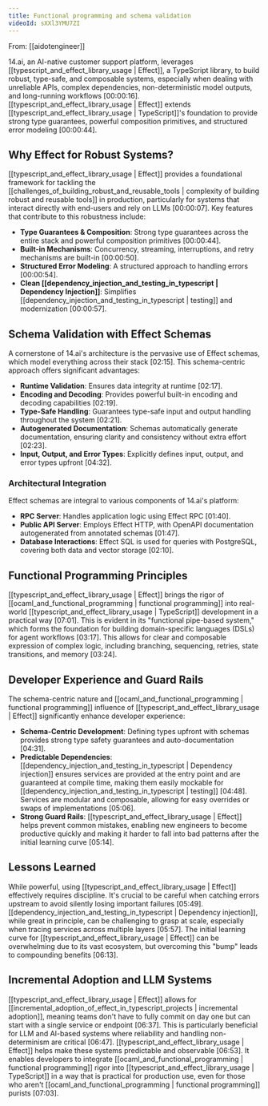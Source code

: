 ```yaml
---
title: Functional programming and schema validation
videoId: sXXl3YMU7ZI
---
```


From: [[aidotengineer]] <br/> 

14.ai, an AI-native customer support platform, leverages [[typescript_and_effect_library_usage | Effect]], a TypeScript library, to build robust, type-safe, and composable systems, especially when dealing with unreliable APIs, complex dependencies, non-deterministic model outputs, and long-running workflows <a class="yt-timestamp" data-t="00:00:16">[00:00:16]</a>. [[typescript_and_effect_library_usage | Effect]] extends [[typescript_and_effect_library_usage | TypeScript]]'s foundation to provide strong type guarantees, powerful composition primitives, and structured error modeling <a class="yt-timestamp" data-t="00:00:44">[00:00:44]</a>.

## Why Effect for Robust Systems?

[[typescript_and_effect_library_usage | Effect]] provides a foundational framework for tackling the [[challenges_of_building_robust_and_reusable_tools | complexity of building robust and reusable tools]] in production, particularly for systems that interact directly with end-users and rely on LLMs <a class="yt-timestamp" data-t="00:00:07">[00:00:07]</a>. Key features that contribute to this robustness include:

*   **Type Guarantees & Composition**: Strong type guarantees across the entire stack and powerful composition primitives <a class="yt-timestamp" data-t="00:00:44">[00:00:44]</a>.
*   **Built-in Mechanisms**: Concurrency, streaming, interruptions, and retry mechanisms are built-in <a class="yt-timestamp" data-t="00:00:50">[00:00:50]</a>.
*   **Structured Error Modeling**: A structured approach to handling errors <a class="yt-timestamp" data-t="00:00:54">[00:00:54]</a>.
*   **Clean [[dependency_injection_and_testing_in_typescript | Dependency Injection]]**: Simplifies [[dependency_injection_and_testing_in_typescript | testing]] and modernization <a class="yt-timestamp" data-t="00:00:57">[00:00:57]</a>.

## Schema Validation with Effect Schemas

A cornerstone of 14.ai's architecture is the pervasive use of Effect schemas, which model everything across their stack <a class="yt-timestamp" data-t="02:15">[02:15]</a>. This schema-centric approach offers significant advantages:

*   **Runtime Validation**: Ensures data integrity at runtime <a class="yt-timestamp" data-t="02:17">[02:17]</a>.
*   **Encoding and Decoding**: Provides powerful built-in encoding and decoding capabilities <a class="yt-timestamp" data-t="02:19">[02:19]</a>.
*   **Type-Safe Handling**: Guarantees type-safe input and output handling throughout the system <a class="yt-timestamp" data-t="02:21">[02:21]</a>.
*   **Autogenerated Documentation**: Schemas automatically generate documentation, ensuring clarity and consistency without extra effort <a class="yt-timestamp" data-t="02:23">[02:23]</a>.
*   **Input, Output, and Error Types**: Explicitly defines input, output, and error types upfront <a class="yt-timestamp" data-t="04:32">[04:32]</a>.

### Architectural Integration
Effect schemas are integral to various components of 14.ai's platform:
*   **RPC Server**: Handles application logic using Effect RPC <a class="yt-timestamp" data-t="01:40">[01:40]</a>.
*   **Public API Server**: Employs Effect HTTP, with OpenAPI documentation autogenerated from annotated schemas <a class="yt-timestamp" data-t="01:47">[01:47]</a>.
*   **Database Interactions**: Effect SQL is used for queries with PostgreSQL, covering both data and vector storage <a class="yt-timestamp" data-t="02:10">[02:10]</a>.

## Functional Programming Principles

[[typescript_and_effect_library_usage | Effect]] brings the rigor of [[ocaml_and_functional_programming | functional programming]] into real-world [[typescript_and_effect_library_usage | TypeScript]] development in a practical way <a class="yt-timestamp" data-t="07:01">[07:01]</a>. This is evident in its "functional pipe-based system," which forms the foundation for building domain-specific languages (DSLs) for agent workflows <a class="yt-timestamp" data-t="03:17">[03:17]</a>. This allows for clear and composable expression of complex logic, including branching, sequencing, retries, state transitions, and memory <a class="yt-timestamp" data-t="03:24">[03:24]</a>.

## Developer Experience and Guard Rails

The schema-centric nature and [[ocaml_and_functional_programming | functional programming]] influence of [[typescript_and_effect_library_usage | Effect]] significantly enhance developer experience:

*   **Schema-Centric Development**: Defining types upfront with schemas provides strong type safety guarantees and auto-documentation <a class="yt-timestamp" data-t="04:31">[04:31]</a>.
*   **Predictable Dependencies**: [[dependency_injection_and_testing_in_typescript | Dependency injection]] ensures services are provided at the entry point and are guaranteed at compile time, making them easily mockable for [[dependency_injection_and_testing_in_typescript | testing]] <a class="yt-timestamp" data-t="04:48">[04:48]</a>. Services are modular and composable, allowing for easy overrides or swaps of implementations <a class="yt-timestamp" data-t="05:06">[05:06]</a>.
*   **Strong Guard Rails**: [[typescript_and_effect_library_usage | Effect]] helps prevent common mistakes, enabling new engineers to become productive quickly and making it harder to fall into bad patterns after the initial learning curve <a class="yt-timestamp" data-t="05:14">[05:14]</a>.

## Lessons Learned

While powerful, using [[typescript_and_effect_library_usage | Effect]] effectively requires discipline. It's crucial to be careful when catching errors upstream to avoid silently losing important failures <a class="yt-timestamp" data-t="05:49">[05:49]</a>. [[dependency_injection_and_testing_in_typescript | Dependency injection]], while great in principle, can be challenging to grasp at scale, especially when tracing services across multiple layers <a class="yt-timestamp" data-t="05:57">[05:57]</a>. The initial learning curve for [[typescript_and_effect_library_usage | Effect]] can be overwhelming due to its vast ecosystem, but overcoming this "bump" leads to compounding benefits <a class="yt-timestamp" data-t="06:13">[06:13]</a>.

## Incremental Adoption and LLM Systems

[[typescript_and_effect_library_usage | Effect]] allows for [[incremental_adoption_of_effect_in_typescript_projects | incremental adoption]], meaning teams don't have to fully commit on day one but can start with a single service or endpoint <a class="yt-timestamp" data-t="06:37">[06:37]</a>. This is particularly beneficial for LLM and AI-based systems where reliability and handling non-determinism are critical <a class="yt-timestamp" data-t="06:47">[06:47]</a>. [[typescript_and_effect_library_usage | Effect]] helps make these systems predictable and observable <a class="yt-timestamp" data-t="06:53">[06:53]</a>. It enables developers to integrate [[ocaml_and_functional_programming | functional programming]] rigor into [[typescript_and_effect_library_usage | TypeScript]] in a way that is practical for production use, even for those who aren't [[ocaml_and_functional_programming | functional programming]] purists <a class="yt-timestamp" data-t="07:03">[07:03]</a>.
